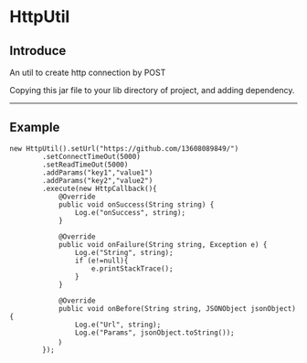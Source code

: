 # HttpUtil

## Introduce

An util to create http connection by POST

Copying this jar file to your lib directory of project, and adding dependency.

----

## Example

	new HttpUtil().setUrl("https://github.com/13608089849/")
			.setConnectTimeOut(5000)
			.setReadTimeOut(5000)
			.addParams("key1","value1")
			.addParams("key2","value2")
			.execute(new HttpCallback(){
				@Override
				public void onSuccess(String string) {
					Log.e("onSuccess", string);
				}

				@Override
				public void onFailure(String string, Exception e) {
					Log.e("String", string);
					if (e!=null){
						e.printStackTrace();
					}
				}

				@Override
				public void onBefore(String string, JSONObject jsonObject){
					Log.e("Url", string);
					Log.e("Params", jsonObject.toString());
				｝
			});
